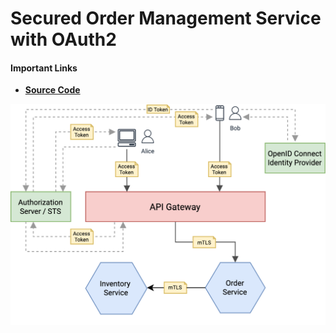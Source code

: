 # Secured Order Management Service with OAuth2

#### Important Links
- [**Source Code**](https://github.com/ballerina-platform/module-ballerina-oauth2/tree/master/examples/order-management-service)

![Securing Microservice with OAuth2](./order-management-service-oauth2.png)
